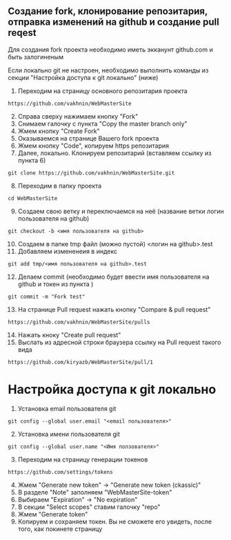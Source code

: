 ## Создание fork, клонирование репозитария, отправка изменений на github и создание pull reqest 

Для создания fork проекта необходимо иметь экканунт github.com и быть залогиненым 

Если локально git не настроен, необходимо выполнить команды из секции "Настройка доступа к git локально" (ниже)

1. Переходим на страницу основного репозитария проекта
```url
https://github.com/vakhnin/WebMasterSite
```

2. Справа сверху нажимаем кнопку "Fork"
3. Снимаем галочку с пункта "Copy the master branch only"
4. Жмем кнопку "Create Fork"
5. Оказываемся на странице Вашего fork проекта
6. Жмем кнопку "Code", копируем https репозитария
7. Далее, локально. Клонируем репозитарий (вставляем ссылку из пункта 6)
```commandline
git clone https://github.com/vakhnin/WebMasterSite.git
```
8. Переходим в папку проекта
```commandline
cd WebMasterSite
```
9. Создаем свою ветку и переключаемся на неё (название ветки логин пользователя на github)
```commandline
git checkout -b <имя пользователя на github>
```
10. Создаем в папке tmp файл (можно пустой) <логин на github>.test
11.  Добавляем измененеия в индекс
```commandline
git add tmp/<имя пользователя на github>.test
```
12. Делаем commit (необходимо будет ввести имя пользователя на github и токен из пункта )
```commandline
git commit -m "Fork test"
```
13. На странице Pull request нажать кнопку "Compare & pull request"
```url
https://github.com/vakhnin/WebMasterSite/pulls
```
14. Нажать кноку "Create pull request"
15. Выслать из адресной строки браузера ссылку на Pull request такого вида
```url
https://github.com/kiryazb/WebMasterSite/pull/1
```


# Настройка доступа к git локально
1. Установка email пользователя git
```commandline
git config --global user.email "<email пользователя>"
```
2. Установка имени пользователя git
```commandline
git config --global user.name "<Имя ползователя>"
```
3. Переходим на страницу генерации токенов
```url
https://github.com/settings/tokens
```
4. Жмем "Generate new token" -> "Generate new token (ckassic)"
5. В разделе "Note" заполняем "WebMasterSite-token"
6. Выбираем "Expiration" -> "No expiration"
7. В секции "Select scopes" ставим галочку "repo"
8. Жмем "Generate token"
9. Копируем и сохраняем токен. Вы не сможете его увидеть, после того, как покинете страницу
